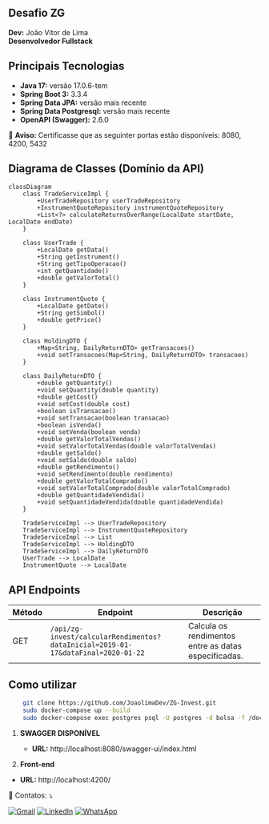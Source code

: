 ## Desafio ZG

**Dev:** João Vitor de Lima  
**Desenvolvedor Fullstack**


## Principais Tecnologias

- **Java 17:** versão 17.0.6-tem
- **Spring Boot 3:** 3.3.4
- **Spring Data JPA:** versão mais recente
- **Spring Data Postgresql:** versão mais recente
- **OpenAPI (Swagger):** 2.6.0

🚨 **Aviso:** Certificasse que as seguinter portas estão disponíveis: 8080, 4200, 5432

## Diagrama de Classes (Domínio da API)
```mermaid
classDiagram
    class TradeServiceImpl {
        +UserTradeRepository userTradeRepository
        +InstrumentQuoteRepository instrumentQuoteRepository
        +List<?> calculateReturnsOverRange(LocalDate startDate, LocalDate endDate)
    }

    class UserTrade {
        +LocalDate getData()
        +String getInstrument()
        +String getTipoOperacao()
        +int getQuantidade()
        +double getValorTotal()
    }

    class InstrumentQuote {
        +LocalDate getDate()
        +String getSimbol()
        +double getPrice()
    }

    class HoldingDTO {
        +Map<String, DailyReturnDTO> getTransacoes()
        +void setTransacoes(Map<String, DailyReturnDTO> transacoes)
    }

    class DailyReturnDTO {
        +double getQuantity()
        +void setQuantity(double quantity)
        +double getCost()
        +void setCost(double cost)
        +boolean isTransacao()
        +void setTransacao(boolean transacao)
        +boolean isVenda()
        +void setVenda(boolean venda)
        +double getValorTotalVendas()
        +void setValorTotalVendas(double valorTotalVendas)
        +double getSaldo()
        +void setSaldo(double saldo)
        +double getRendimento()
        +void setRendimento(double rendimento)
        +double getValorTotalComprado()
        +void setValorTotalComprado(double valorTotalComprado)
        +double getQuantidadeVendida()
        +void setQuantidadeVendida(double quantidadeVendida)
    }

    TradeServiceImpl --> UserTradeRepository
    TradeServiceImpl --> InstrumentQuoteRepository
    TradeServiceImpl --> List
    TradeServiceImpl --> HoldingDTO
    TradeServiceImpl --> DailyReturnDTO
    UserTrade --> LocalDate
    InstrumentQuote --> LocalDate

```


## API Endpoints
| Método | Endpoint                                                               | Descrição                                   |
|--------|------------------------------------------------------------------------|---------------------------------------------|
| GET    | `/api/zg-invest/calcularRendimentos?dataInicial=2019-01-17&dataFinal=2020-01-22` | Calcula os rendimentos entre as datas especificadas. |


## Como utilizar

```bash
    git clone https://github.com/JoaolimaDev/ZG-Invest.git
    sudo docker-compose up --build
    sudo docker-compose exec postgres psql -U postgres -d bolsa -f /docker-entrypoint-initdb.d/bolsa.bkp
```


1. **SWAGGER DISPONÍVEL**
   - **URL:** http://localhost:8080/swagger-ui/index.html

1. **Front-end**
 - **URL:**  http://localhost:4200/


<p align="left">
  💌 Contatos: ⤵️
</p>

<p align="left">
  <a href="mailto:ozymandiasphp@gmail.com" title="Gmail">
  <img src="https://img.shields.io/badge/-Gmail-FF0000?style=flat-square&labelColor=FF0000&logo=gmail&logoColor=white&link=LINK-DO-SEU-GMAIL" alt="Gmail"/></a>
  <a href="https://www.linkedin.com/in/jo%C3%A3o-vitor-de-lima-74441b1b1/" title="LinkedIn">
  <img src="https://img.shields.io/badge/-Linkedin-0e76a8?style=flat-square&logo=Linkedin&logoColor=white&link=LINK-DO-SEU-LINKEDIN" alt="LinkedIn"/></a>
  <a href="https://wa.me/5581989553431" title="WhatsApp">
  <img src="https://img.shields.io/badge/-WhatsApp-25d366?style=flat-square&labelColor=25d366&logo=whatsapp&logoColor=white&link=API-DO-SEU-WHATSAPP" alt="WhatsApp"/></a>
</p>







